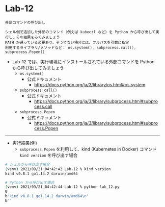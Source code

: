 # Lab-12

```text
外部コマンドの呼び出し

シェル側で追加した外部のコマンド（例えば kubectl など）を Python から呼び出して実行し、その結果をみてみましょう
PATH が通っている必要あり、そうでない場合には、フルパスを引数に指定
利用するライブラリ/メソッドなど： os.system(), subprocess.call(), subprocess.Popen()
```

- Lab-12 では、実行環境にインストールされている外部コマンドを Python から呼び出してみましょう
  - `os.system()`
    - 公式ドキュメント
      - <https://docs.python.org/ja/3/library/os.html#os.system>
  - `subprocess.call()`
    - 公式ドキュメント
      - <https://docs.python.org/ja/3/library/subprocess.html#subprocess.call>
  - `subprocess.Popen`
    - 公式ドキュメント
      - <https://docs.python.org/ja/3/library/subprocess.html#subprocess.Popen>

***

- 実行結果(例)
  - `subprocess.Popen` を利用して、kind (Kubernetes in Docker) コマンド `kind version` を呼び出す場合

```bash
# シェルから呼び出す場合
(venv) 2021/09/21_04:42:42 Lab-12 % kind version
kind v0.8.1 go1.14.2 darwin/amd64

# Python から呼び出す場合
(venv) 2021/09/21_04:42:44 Lab-12 % python lab_12.py 
0
b'kind v0.8.1 go1.14.2 darwin/amd64\n'
b''
```
